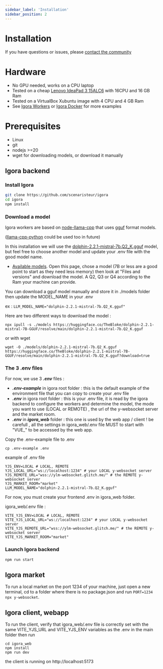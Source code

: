 ```yaml
---
sidebar_label: 'Installation'
sidebar_position: 2
---
```




# Installation
If you have questions or issues, please [contact the community](./help)

# Hardware
- No GPU needed, works on a CPU laptop
- Tested on a cheap [Lenovo IdeaPad 3 15ALC6](https://www.google.com/search?client=firefox-b-lm&q=ideapad+3+15alc6) with 16CPU and 16 GB Ram
- Tested on a VirtualBox Xubuntu image with 4 CPU and 4 GB Ram
- See [Igora Workers](./Igora%20Protocol/Igora%20workers) or [Igora Docker](./Igora%20Docker) for more examples


# Prerequisites
- Linux
- git
- nodejs >=20
- wget for downloading models, or download it manually

## Igora backend
### Install Igora

```bash
git clone https://github.com/scenaristeur/igora
cd igora
npm install
```

### Download a model

Igora workers are based on [node-llama-cpp](https://withcatai.github.io/node-llama-cpp/) that uses [gguf](https://github.com/ggerganov/ggml/blob/master/docs/gguf.md) format models. 

([llama-cpp-python](https://llama-cpp-python.readthedocs.io/en/latest/) could be used too in future)

In this installation we will use the [dolphin-2.2.1-mistral-7b.Q2_K.gguf](https://huggingface.co/TheBloke/dolphin-2.2.1-mistral-7B-GGUF) model, but feel free to choose another model and update your .env file with the good model name.

- [Available models](https://huggingface.co/TheBloke?search_models=gguf&sort_models=downloads#models). Open this page, chose a model (7B or less are a good point to start as they need less memory) then look at "Files and versions" and download the model. A Q2, Q3 or Q4 according to the Ram your machine can provide.

You can download a gguf model manually and store it in ./models folder then update the MODEL_NAME in your .env 

ex : `LLM_MODEL_NAME="dolphin-2.2.1-mistral-7b.Q2_K.gguf"`

Here are two different ways to download the model :

```
npx ipull -s ./models https://huggingface.co/TheBloke/dolphin-2.2.1-mistral-7B-GGUF/resolve/main/dolphin-2.2.1-mistral-7b.Q2_K.gguf
```

or with wget 

```
wget -O ./models/dolphin-2.2.1-mistral-7b.Q2_K.gguf https://huggingface.co/TheBloke/dolphin-2.2.1-mistral-7B-GGUF/resolve/main/dolphin-2.2.1-mistral-7b.Q2_K.gguf?download=true
```



### The 3 .env files
For now, we use 3 ***.env*** files : 
- ***.env-example*** in igora root folder : this is the default example of the environment file that you can copy to create your .env file
- ***.env*** in igora root folder : this is your .env file, it is read by the igora backend to configure the workers and determine the model, the mode you want to use (LOCAL or REMOTE) , the url of the y-websocket server and the market room.
- ***.env*** in ***igora_web*** folder : this one is used by the web app / client ! be carefull , all the settings in igora_web/.env file MUST to start with "VUE_" to be accessed by the web app.

Copy the .env-example file to .env

```
cp .env-example .env
```


example of .env file
```
YJS_ENV=LOCAL # LOCAL, REMOTE
YJS_LOCAL_URL="ws://localhost:1234" # your LOCAL y-websocket server
YJS_REMOTE_URL="wss://ylm-websocket.glitch.me/" # the REMOTE y-websocket server
YJS_MARKET_ROOM="market"
LLM_MODEL_NAME="dolphin-2.2.1-mistral-7b.Q2_K.gguf"

```

For now, you must create your frontend .env in igora_web folder.

igora_web/.env file :
```
VITE_YJS_ENV=LOCAL # LOCAL, REMOTE
VITE_YJS_LOCAL_URL="ws://localhost:1234" # your LOCAL y-websocket server
VITE_YJS_REMOTE_URL="wss://ylm-websocket.glitch.me/" # the REMOTE y-websocket server
VITE_YJS_MARKET_ROOM="market"
```

### Launch Igora backend
```bash
npm run start

```

## Igora market

To run a local market on the port 1234 of your machine, just open a new terminal, cd to a folder where there is no package.json and run ```PORT=1234 npx y-websocket```.


## Igora client, webapp

To run the client, verify that igora_web/.env file is correctly set with the same VITE_YJS_URL and VITE_YJS_ENV variables as the .env in the main folder then run 

```
cd igora_web
npm install
npm run dev
```

the client is running on http://localhost:5173




